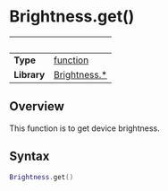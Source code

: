 # Brightness.get()

|                      | &nbsp;
| -------------------- | ---------------------------------------------------------------
| __Type__             | [function](http://docs.coronalabs.com/api/type/Function.html)
| __Library__          | [Brightness.*](README.md)


## Overview

This function is to get device brightness.


## Syntax

``````lua
Brightness.get()
``````
